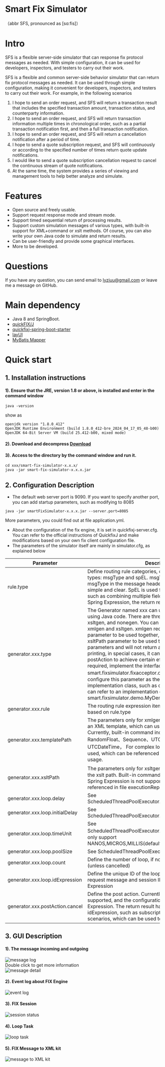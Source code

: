 Smart Fix Simulator
================
（abbr SFS, pronounced as [sɑːfis]）

# Intro
SFS is a flexible server-side simulator that can response fix protocol messages as needed. 
With simple configuration, it can be used for developers, inspectors, and testers to carry out their work.

SFS is a flexible and common server-side behavior simulator that can return fix protocol messages as needed. It can be used through simple configuration, making it convenient for developers, inspectors, and testers to carry out their work. For example, in the following scenarios
1. I hope to send an order request, and SFS will return a transaction result that includes the specified transaction amount, transaction status, and counterparty information.
2. I hope to send an order request, and SFS will return transaction information multiple times in chronological order, such as a partial transaction notification first, and then a full transaction notification.
3. I hope to send an order request, and SFS will return a cancellation notification after a period of time.
4. I hope to send a quote subscription request, and SFS will continuously or according to the specified number of times return quote update notifications.
5. I would like to send a quote subscription cancellation request to cancel the continuous stream of quote notifications.
6. At the same time, the system provides a series of viewing and management tools to help better analyze and simulate.

# Features
* Open source and freely usable.
* Support request response mode and stream mode.
* Support timed sequential return of processing results.
* Support custom simulation messages of various types, with built-in support for XML+command or xslt methods. Of course, you can also write your own Java code to simulate and return results.
* Can be user-friendly and provide some graphical interfaces.
* More to be developed.

# Questions
If you have any question, you can send email to <lyziuu@gmail.com> or leave me a message on GitHub.

# Main dependency
* Java 8 and SpringBoot.
* [quickFIX/J](https://github.com/quickfix-j/quickfixj)
* [quickfixj-spring-boot-starter](https://github.com/esanchezros/quickfixj-spring-boot-starter)
* [layUI](https://github.com/layui/layui/blob/main/README.en-US.md)
* [MyBatis Mapper](https://github.com/mybatis-mapper/mapper)

# Quick start
## 1. Installation instructions

#### 1). Ensure that the JRE, version 1.8 or above, is installed and enter in the command window
```
java -version
```
show as
```
openjdk version "1.8.0_412"
OpenJDK Runtime Environment (build 1.8.0_412-bre_2024_04_17_05_48-b00)
OpenJDK 64-Bit Server VM (build 25.412-b00, mixed mode)
```
#### 2). Download and decompress [Download](https://github.com/leedeper/smart-fix-simulator/releases)

#### 3). Access to the directory by the command window and run it.
```
cd xxx/smart-fix-simulator-x.x.x/
java -jar smart-fix-simulator-x.x.x.jar
```
## 2. Configuration Description
* The default web server port is 9090. If you want to specify another port, you can add startup parameters, such as modifying to 8085
```
java -jar smartFixSimulator-x.x.x.jar --server.port=8085
```
More parameters, you could find out at file application.yml.
* About the configuration of the fix engine, it is set in quickfixj-server.cfg. You can refer to the official instructions of QuickfixJ and make modifications based on your own fix client configuration file.
* The parameters of the simulator itself are mainly in simulator.cfg, as explained below

| Parameter                       | Description                                                                                                                                                                                                                                                                                                                                                                                                                                                                                                                                                                                                                                                                                                                                                                                                                        |
|---------------------------------|------------------------------------------------------------------------------------------------------------------------------------------------------------------------------------------------------------------------------------------------------------------------------------------------------------------------------------------------------------------------------------------------------------------------------------------------------------------------------------------------------------------------------------------------------------------------------------------------------------------------------------------------------------------------------------------------------------------------------------------------------------------------------------------------------------------------------------|
| rule.type                       | Define routing rule categories, currently supporting two types: msgType and spEL. msgType directly uses the msgType in the message header to make decisions, which is simple and clear. SpEL is used for complex routing rules, such as combining multiple fields to make decisions. Using Spring Expression, the return result should be Boolean type.                                                                                                                                                                                                                                                                                                                                                                                                                                                                            |
| generator.xxx.type              | The Generator named xxx can use built-in or be customized using Java code. There are three built-in generator: xmlgen, xsltgen, and nonegen. You can refer to the default examples xmlgen and xsltgen. xmlgen requires the templatePath parameter to be used together, while xsltgen requires the xsltPath parameter to be used together. nonegen has no parameters and will not return any results. It only provides printing, in special cases, it can be used in conjunction with postAction to achieve certain effects. When customization is required, implement the interface smart.fixsimulator.fixacceptor.core.Generator， and configure this parameter as the full path of your own implementation class, such as com.my.MyGenerator, which can refer to an implementation class smart.fixsimulator.demo.MyDemoGenerator. |
| generator.xxx.rule              | The routing rule expression item, the configuration content based on rule.type                                                                                                                                                                                                                                                                                                                                                                                                                                                                                                                                                                                                                                                                                                                                                     |
| generator.xxx.templatePath      | The parameters only for xmlgen, xxx.type=xmlgens, define an XML template, which can use built-in command. Currently, built-in command include RandomInt RandomFloat、Sequence、UTCDate、UTCTime、UTCDateTime， For complex logic, Spring Expression can be used, which can be referenced in file USDJPYQuote.xml for usage.                                                                                                                                                                                                                                                                                                                                                                                                                                                                                                             |
| generator.xxx.xsltPath          | The parameters only for xsltgen，xxx.type=xsltgen, define the xslt path. Built-in command can be used in xslt (note that Spring Expression is not supported), and usage can be referenced in file executionReportFilled.xslt.                                                                                                                                                                                                                                                                                                                                                                                                                                                                                                                                                                                                       |
| generator.xxx.loop.delay        | See ScheduledThreadPoolExecutor.scheduleWithFixedDelay()                                                                                                                                                                                                                                                                                                                                                                                                                                                                                                                                                                                                                                                                                                                                                                           |
| generator.xxx.loop.initialDelay | See ScheduledThreadPoolExecutor.scheduleWithFixedDelay()                                                                                                                                                                                                                                                                                                                                                                                                                                                                                                                                                                                                                                                                                                                                                                           |
| generator.xxx.loop.timeUnit     | See ScheduledThreadPoolExecutor.scheduleWithFixedDelay() ，only support NANOS,MICROS,MILLIS(default),SECONDS,MINUTES,HOURS                                                                                                                                                                                                                                                                                                                                                                                                                                                                                                                                                                                                                                                                                                          |
| generator.xxx.loop.poolSize     | See ScheduledThreadPoolExecutor                                                                                                                                                                                                                                                                                                                                                                                                                                                                                                                                                                                                                                                                                                                                                                                                    |
| generator.xxx.loop.count        | Define the number of loop, if not configured, then infinite (unless cancelled)                                                                                                                                                                                                                                                                                                                                                                                                                                                                                                                                                                                                                                                                                                                                                     |
| generator.xxx.loop.idExpression | Define the unique ID of the loop, taking values from the request message and session ID, represented by Spring Expression                                                                                                                                                                                                                                                                                                                                                                                                                                                                                                                                                                                                                                                                                                          |
| generator.xxx.postAction.cancel | Define the post action. Currently, only the cancel command is supported, and the configuration content is Spring Expression. The return result has the same logic as idExpression, such as subscription quotes or pending order scenarios, which can be used to complete cancellation                                                                                                                                                                                                                                                                                                                                                                                                                                                                                                                                                                                                                                                                                                                                        |

## 3. GUI Description
#### 1). The message incoming and outgoing
![message log](https://i.postimg.cc/j53qRgPn/message-Log.png)
<br>
Double click to get more information
<br>
![message detail](https://i.postimg.cc/j5QT5R91/message-Log-Double-Click.png)
#### 2). Event log about FIX Engine
![event log](https://i.postimg.cc/4NDdKSMz/eventLog.png)
#### 3). FIX Session
![session status](https://i.postimg.cc/s2cDND2c/session.png)
#### 4). Loop Task
![loop task](https://i.postimg.cc/nLZh2Qnr/loopTask.png)
#### 5). FIX Message to XML kit
![message to XML kit](https://i.postimg.cc/63p5JJ2N/parse2xml.png)







